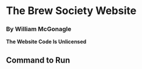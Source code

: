 # The Brew Society Website

### By William McGonagle

**The Website Code Is Unlicensed**

## Command to Run

```bash

```
